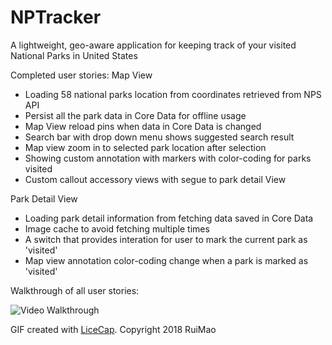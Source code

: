 # NPTracker

A lightweight, geo-aware application for keeping track of your visited National Parks in United States 


Completed user stories:
Map View
 - Loading 58 national parks location from coordinates retrieved from NPS API
 - Persist all the park data in Core Data for offline usage
 - Map View reload pins when data in Core Data is changed
 - Search bar with drop down menu shows suggested search result
 - Map view zoom in to selected park location after selection
 - Showing custom annotation with markers with color-coding for parks visited
 - Custom callout accessory views with segue to park detail View

Park Detail View
 - Loading park detail information from fetching data saved in Core Data
 - Image cache to avoid fetching multiple times
 - A switch that provides interation for user to mark the current park as 'visited'
 - Map view annotation color-coding change when a park is marked as 'visited'


Walkthrough of all user stories:

![Video Walkthrough](https://github.com/mr618show/NPTracker/blob/master/nptracker.gif) 



GIF created with [LiceCap](http://www.cockos.com/licecap/).
Copyright 2018 RuiMao

